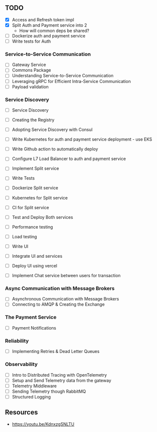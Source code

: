 ## TODO
- [x] Access and Refresh token impl
- [x] Split Auth and Payment service into 2 
	- How will common deps be shared?
- [ ] Dockerize auth and payment service
- [ ] Write tests for Auth

### Service-to-Service Communication
- [ ] Gateway Service
- [ ] Commons Package
- [ ] Understanding Service-to-Service Communication
- [ ] Leveraging gRPC for Efficient Intra-Service Communication
- [ ] Payload validation

### Service Discovery
- [ ] Service Discovery
- [ ] Creating the Registry
- [ ] Adopting Service Discovery with Consul

- [ ] Write Kubernetes for auth and payment service deployment - use EKS
- [ ] Write Github action to automatically deploy
- [ ] Configure L7 Load Balancer to auth and payment service
- [ ] Implement Split service
- [ ] Write Tests
- [ ] Dockerize Split service
- [ ] Kubernetes for Split service
- [ ] CI for Split service
- [ ] Test and Deploy Both services
- [ ] Performance testing 
- [ ] Load testing
- [ ] Write UI 
- [ ] Integrate UI and services
- [ ] Deploy UI using vercel
- [ ] Implement Chat service between users for transaction

### Async Communication with Message Brokers
- [ ] Asynchronous Communication with Message Brokers
- [ ] Connecting to AMQP & Creating the Exchange

### The Payment Service
- [ ] Payment Notifications

### Reliability
- [ ] Implementing Retries & Dead Letter Queues

### Observability
- [ ] Intro to Distributed Tracing with OpenTelemetry
- [ ] Setup and Send Telemetry data from the gateway
- [ ] Telemetry Middleware
- [ ] Sending Telemetry though RabbitMQ
- [ ] Structured Logging

## Resources
- https://youtu.be/KdnxzgSNLTU